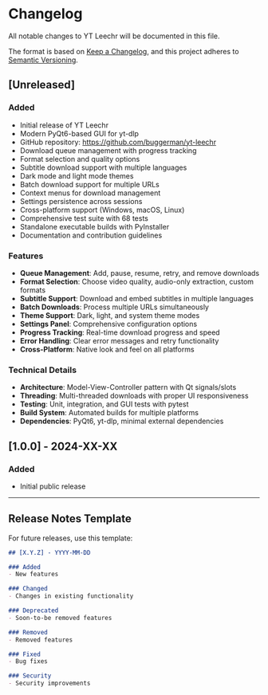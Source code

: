 # Changelog

All notable changes to YT Leechr will be documented in this file.

The format is based on [Keep a Changelog](https://keepachangelog.com/en/1.0.0/),
and this project adheres to [Semantic Versioning](https://semver.org/spec/v2.0.0.html).

## [Unreleased]

### Added
- Initial release of YT Leechr
- Modern PyQt6-based GUI for yt-dlp
- GitHub repository: https://github.com/buggerman/yt-leechr
- Download queue management with progress tracking
- Format selection and quality options
- Subtitle download support with multiple languages
- Dark mode and light mode themes
- Batch download support for multiple URLs
- Context menus for download management
- Settings persistence across sessions
- Cross-platform support (Windows, macOS, Linux)
- Comprehensive test suite with 68 tests
- Standalone executable builds with PyInstaller
- Documentation and contribution guidelines

### Features
- **Queue Management**: Add, pause, resume, retry, and remove downloads
- **Format Selection**: Choose video quality, audio-only extraction, custom formats
- **Subtitle Support**: Download and embed subtitles in multiple languages
- **Batch Downloads**: Process multiple URLs simultaneously
- **Theme Support**: Dark, light, and system theme modes
- **Settings Panel**: Comprehensive configuration options
- **Progress Tracking**: Real-time download progress and speed
- **Error Handling**: Clear error messages and retry functionality
- **Cross-Platform**: Native look and feel on all platforms

### Technical Details
- **Architecture**: Model-View-Controller pattern with Qt signals/slots
- **Threading**: Multi-threaded downloads with proper UI responsiveness
- **Testing**: Unit, integration, and GUI tests with pytest
- **Build System**: Automated builds for multiple platforms
- **Dependencies**: PyQt6, yt-dlp, minimal external dependencies

## [1.0.0] - 2024-XX-XX

### Added
- Initial public release

---

## Release Notes Template

For future releases, use this template:

```markdown
## [X.Y.Z] - YYYY-MM-DD

### Added
- New features

### Changed
- Changes in existing functionality

### Deprecated
- Soon-to-be removed features

### Removed
- Removed features

### Fixed
- Bug fixes

### Security
- Security improvements
```